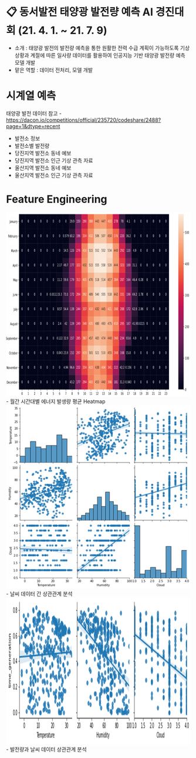 # 📋 동서발전 태양광 발전량 예측 AI 경진대회  (21. 4. 1. ~ 21. 7. 9)
- 소개 : 태양광 발전의 발전량 예측을 통한 원활한 전력 수급 계획이 가능하도록 기상 상황과 계절에 따른 일사량 데이터를 활용하여 인공지능 기반 태양광 발전량 예측 모델 개발
- 맡은 역할 : 데이터 전처리, 모델 개발

# 시계열 예측

태양광 발전 데이터
참고 - https://dacon.io/competitions/official/235720/codeshare/2488?page=1&dtype=recent
- 발전소 정보
- 발전소별 발전량
- 당진지역 발전소 동네 예보
- 당진지역 발전소 인근 기상 관측 자료
- 울산지역 발전소 동네 예보
- 울산지역 발전소 인근 기상 관측 자료

# Feature Engineering
<img src="./Figure/Heatmap.png" width="700px" height="500px" title="Figure1"/>
- 월간 시간대별 에너지 발생량 평균 Heatmap  
<img src="./Figure/Weather Correlation.png" width="700px" height="500px" title="Figure2"/>
- 날씨 데이터 간 상관관계 분석  
<img src="./Figure/Generation-Weather Correlation.png" width="700px" height="400px" title="Figure3"/>
- 발전량과 날씨 데이터 상관관계 분석  
